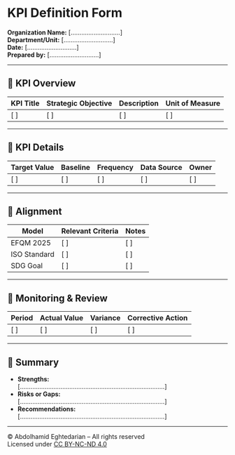 # KPI Definition Form  
**Organization Name:** [............................]  
**Department/Unit:** [............................]  
**Date:** [............................]  
**Prepared by:** [............................]  

---

## 🔹 KPI Overview

| KPI Title | Strategic Objective | Description | Unit of Measure |
|-----------|---------------------|-------------|------------------|
| [  ]      | [  ]                | [  ]        | [  ]             |

---

## 🔹 KPI Details

| Target Value | Baseline | Frequency | Data Source | Owner |
|--------------|----------|-----------|-------------|-------|
| [  ]         | [  ]     | [  ]      | [  ]        | [  ]  |

---

## 🔹 Alignment

| Model | Relevant Criteria | Notes |
|-------|-------------------|-------|
| EFQM 2025 | [  ] | [  ] |
| ISO Standard | [  ] | [  ] |
| SDG Goal | [  ] | [  ] |

---

## 🔹 Monitoring & Review

| Period | Actual Value | Variance | Corrective Action |
|--------|--------------|----------|--------------------|
| [  ]   | [  ]         | [  ]     | [  ]               |

---

## 🔹 Summary

- **Strengths:**  
  [..................................................................................]  
- **Risks or Gaps:**  
  [..................................................................................]  
- **Recommendations:**  
  [..................................................................................]

---

© Abdolhamid Eghtedarian – All rights reserved  
Licensed under [CC BY-NC-ND 4.0](https://creativecommons.org/licenses/by-nc-nd/4.0/)
